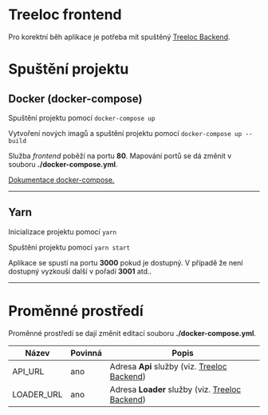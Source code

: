 # Treeloc frontend

Pro korektní běh aplikace je potřeba mít spuštěný [Treeloc Backend](https://github.com/prixladi/treeloc-backend).

# Spuštění projektu

## Docker (docker-compose)

Spuštění projektu pomocí `docker-compose up`

Vytvoření nových imagů a spuštění projektu pomocí `docker-compose up --build`

Služba *frontend* poběží na portu **80**. Mapování portů se dá změnit v souboru **./docker-compose.yml**.

[Dokumentace docker-compose.](https://docs.docker.com/compose/)

---

## Yarn

Inicializace projektu pomocí `yarn`

Spuštění projektu pomocí `yarn start`

Aplikace se spustí na portu **3000** pokud je dostupný. V případě že není dostupný vyzkouší další v pořadí **3001** atd..

---

# Proměnné prostředí
Proměnné prostředí se dají změnit editací souboru **./docker-compose.yml**.

|Název|Povinná|Popis|
|---|---|---|
|API_URL|ano|Adresa **Api** služby (viz. [Treeloc Backend](https://github.com/prixladi/treeloc-backend))|
|LOADER_URL|ano|Adresa **Loader** služby (viz. [Treeloc Backend](https://github.com/prixladi/treeloc-backend))|